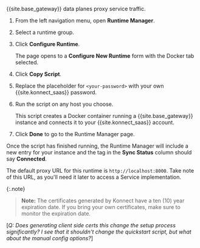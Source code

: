 <!-- Used in Konnect getting started guides -->

{{site.base_gateway}} data planes proxy service traffic.

1. From the left navigation menu, open **Runtime Manager**.

1. Select a runtime group.

1. Click **Configure Runtime**.

     The page opens to a **Configure New Runtime** form with the Docker tab
     selected.

1. Click **Copy Script**.

1. Replace the placeholder for `<your-password>` with your own
{{site.konnect_saas}} password.

1. Run the script on any host you choose.

    This script creates a Docker container running a
    {{site.base_gateway}} instance and connects it to your
    {{site.konnect_saas}} account.

1. Click **Done** to go to the Runtime Manager page.

Once the script has finished running, the Runtime Manager will include
a new entry for your instance and the tag in the **Sync Status** column should
say **Connected**.

The default proxy URL for this runtime is `http://localhost:8000`. Take
note of this URL, as you'll need it later to access a Service
implementation.

{:.note}

> **Note:** The certificates generated by Konnect have a ten (10) year expiration
date. If you bring your own certificates, make sure to monitor the expiration date.

[_Q: Does generating client side certs this change the setup process
significantly? I see that it shouldn't change the quickstart script, but what
about the manual config options?_]
